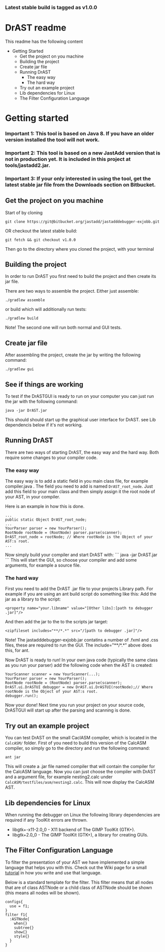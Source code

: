 ### Latest stable build is tagged as v1.0.0 ###

# DrAST readme #
This readme has the following content

* Getting Started 
    - Get the project on you machine
    - Building the project
    - Create jar file
    - Running DrAST
         - The easy way
         - The hard way
    - Try out an example project
    - Lib dependencies for Linux
    - The Filter Configuration Language


# Getting started #
### Important 1: This tool is based on Java 8. If you have an older version installed the tool will not work. ###
### Important 2: This tool is based on a new JastAdd version that is not in production yet. It is included in this project at tools/jastadd2.jar. ###
### Important 3: If your only interested in using the tool, get the latest stable jar file from the Downloads section on Bitbucket. ###
## Get the project on you machine ##

Start of by cloning 
```
git clone https://git@bitbucket.org/jastadd/jastadddebugger-exjobb.git
```
OR checkout the latest stable build:
```
git fetch && git checkout v1.0.0
```

Then go to the directory where you cloned the project, with your terminal

## Building the project ##
In order to run DrAST you first need to build the project and then create its jar file.

There are two ways to assemble the project. Either just assemble:
```
./gradlew assemble
```
or build which will additionally run tests:
```
./gradlew build
```
Note! The second one will run both normal and GUI tests.

## Create jar file ##
After assembling the project, create the jar by writing the following command:
```
./gradlew gui
```
## See if things are working ##
To test if the DrASTGUI is ready to run on your computer you can just run the jar with the following command:
```
java -jar DrAST.jar
```
This should should start up the graphical user interface for DrAST. see Lib dependencis below if it's not working.

## Running DrAST ##
There are two ways of starting DrAST, the easy way and the hard way.
Both require some changes to your compiler code.

### The easy way ###
The easy way is to add a static field in you main class file, for example compiler.java .
The field you need to add is named ``` DrAST_root_node ```. 
Just add this field to your main class and then simply assign it the root node of your AST, in your compiler.

Here is an example in how this is done.
```
...
public static Object DrAST_root_node;
...
YourParser parser = new YourParser();
RootNode rootNode = (RootNode) parser.parse(scanner);
DrAST_root_node = rootNode; // Where rootNode is the Object of your AST:s root.
...
```

Now simply build your compiler and start DrAST with:
´´´
java -jar DrAST.jar
´´´
This will start the GUI, so choose your compiler and add some arguments, for example a source file.

### The hard way ###
First you need to add the DrAST .jar file to your projects Library path.
For example if you are using an ant build script do something like this:
Add the jar as a library to the script:
```
<property name="your.libname" value="[Other libs]:[path to debugger .jar]"/>
```
And then add the jar to the to the scripts jar target:
```
<zipfileset includes="**/*.*" src="/[path to debugger .jar]"/> 
```
Note! The jastadddebugger-exjobb.jar contatins a number of .fxml and .css files, these are required to run the GUI. The include="\*\*/\*.\*" above does this, for ant.

Now DrAST is ready to run! In your own java code (typically the same class as you run your parser) add the following code when the AST is created:
```
YourScanner scanner = new YourScanner(...);
YourParser parser = new YourParser();
RootNode rootNode = (RootNode) parser.parse(scanner);
DrAST.ui.DrASTUI debugger = new DrAST.ui.DrASTUI(rootNode);// Where rootNode is the Object of your AST:s root.
debugger.run();
```

Now your done! Next time you run your project on your source code, DrASTGUI will start up after the parsing and scanning is done.

## Try out an example project ##
You can test DrAST on the small CaclASM compiler, which is located in the ``` CalcASM/ ``` folder.
First of you need to build this version of the CalcASM compiler, so simply go to the directory and run the following command: 
```
ant jar
```
This will create a .jar file named compiler that will contain the compiler for the CalcASM language. 
Now you can just choose the compiler with DrAST and a argument file, for example nesting2.calc under ``` CalcASM/testfiles/asm/nesting2.calc ```.
This will now display the CalcASM AST.

## Lib dependencies for Linux ##

When running the debugger on Linux the following library dependencies are required if any ToolKit errors are thrown.

- libgtk+-x11-2.0_0 - X11 backend of The GIMP ToolKit (GTK+).
- libgtk+2.0_0 - The GIMP ToolKit (GTK+), a library for creating GUIs.

## The Filter Configuration Language ##

To filter the presentation of your AST we have implemented a simple language that helps you with this. 
Check out the Wiki page for a small [tutorial](https://bitbucket.org/jastadd/jastadddebugger-exjobb/wiki/The%20Filter%20Configuration%20Language) in how you write and use that language.

Below is a standard template for the filter. This filter means that all nodes that are of class ASTNode or a child class of ASTNode should be shown (this means all nodes will be shown).

```
configs{
  use = f1;
}
filter f1{
  :ASTNode{
    when{}
    subtree{}
    show{}
    style{}
  }
}

```